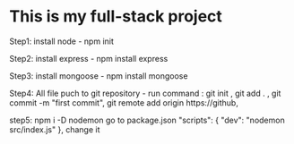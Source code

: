 # This is my full-stack project

Step1: install node - npm init

Step2: install express - npm install express

Step3: install mongoose - npm install mongoose

Step4: All file puch to git repository - run command : git init , git add . , git commit -m "first commit", git remote add origin https://github, 

step5: npm i -D nodemon go to package.json "scripts": {
    "dev": "nodemon src/index.js"
  }, change it 
